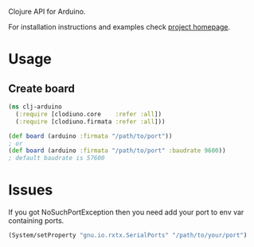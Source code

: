 Clojure API for Arduino.

For installation instructions and examples check [project
homepage](http://nakkaya.com/clodiuno.html).

# Usage

## Create board

```clojure
(ns clj-arduino
  (:require [clodiuno.core    :refer :all])
  (:require [clodiuno.firmata :refer :all]))

(def board (arduino :firmata "/path/to/port"))
; or
(def board (arduino :firmata "/path/to/port" :baudrate 9600))
; default baudrate is 57600
```


# Issues

If you got NoSuchPortException then you need add your port to env var containing ports.
```clojure
(System/setProperty "gnu.io.rxtx.SerialPorts" "/path/to/your/port")
```
